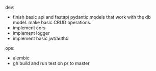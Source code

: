 dev:
- finish basic api and fastapi pydantic models that work with the db model. make basic CRUD operations.
- implement cors
- implement logger
- implement basic jwt/auth0

ops:
- alembic
- gh build and run test on pr to master
